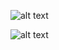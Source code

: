 
![alt text](https://i.imgur.com/iHaEu6L.png "Front")

![alt text](https://i.imgur.com/ZLaaGMy.png "Back")
